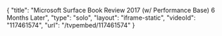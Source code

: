 {
    "title": "Microsoft Surface Book Review 2017 (w\/ Performance Base) 6 Months Later",
    "type": "solo",
    "layout": "iframe-static",
    "videoId": "117461574",
    "url": "\/tvpembed\/117461574"
}